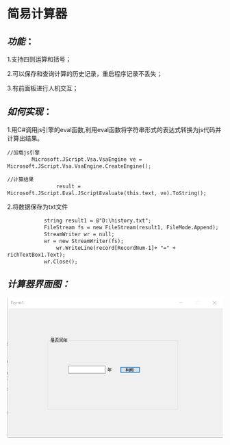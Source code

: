 # **简易计算器**<br>
## *功能*：
1.支持四则运算和括号；<br>

2.可以保存和查询计算的历史记录，重启程序记录不丢失；<br>

3.有前面板进行人机交互；

## *如何实现*：

1.用C#调用js引擎的eval函数,利用eval函数将字符串形式的表达式转换为js代码并计算出结果。
```
//加载js引擎
        Microsoft.JScript.Vsa.VsaEngine ve = Microsoft.JScript.Vsa.VsaEngine.CreateEngine();
```
```
//计算结果
                result = Microsoft.JScript.Eval.JScriptEvaluate(this.text, ve).ToString();
```

2.将数据保存为txt文件

```
            string result1 = @"D:\history.txt";
            FileStream fs = new FileStream(result1, FileMode.Append);
            StreamWriter wr = null;
            wr = new StreamWriter(fs);
                wr.WriteLine(record[RecordNum-1]+ "=" + richTextBox1.Text);
            wr.Close();
```


## *计算器界面图：*


![](https://github.com/hust-p/homework1/blob/master/QQ%E5%9B%BE%E7%89%8720180813231633.png)
